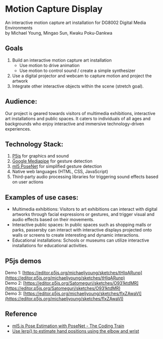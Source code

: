 # Motion Capture Display
An interactive motion capture art installation for DG8002 Digital Media Environments  
by Michael Young, Mingao Sun, Kwaku Poku-Dankwa

## Goals
1. Build an interactive motion capture art installation
	- Use motion to drive animation
	- Use motion to control sound / create a simple synthesizer
2. Use a digital projector and webcam to capture motion and project the artwork
3. Integrate other interactive objects within the scene (stretch goal).

## Audience:
Our project is geared towards visitors of multimedia exhibitions, interactive art installations and public spaces. It caters to individuals of all ages and backgrounds who enjoy interactive and immersive technology-driven experiences.

## Technology Stack:
1. [P5js](https://p5js.org) for graphics and sound
2. [Google Mediapipe](https://developers.google.com/mediapipe) for gesture detection
3. [ml5 PoseNet](https://learn.ml5js.org/#/reference/posenet) for simplified gesture detection
4. Native web languages (HTML, CSS, JavaScript)
5. Third-party audio processing libraries for triggering sound effects based on user actions

## Examples of use cases:
- Multimedia exhibitions: Visitors to art exhibitions can interact with digital artworks through facial expressions or gestures, and trigger visual and audio effects based on their movements.
- Interactive public spaces: In public spaces such as shopping malls or parks, passersby can interact with interactive displays projected onto walls or screens to create interesting and dynamic interactions.
- Educational installations: Schools or museums can utilize interactive installations for educational activities.

## P5js demos
Demo 1: [https://editor.p5js.org/michaeljyoung/sketches/tHIqARunp](https://editor.p5js.org/michaeljyoung/sketches/tHIqARunp)    
Demo 2: [https://editor.p5js.org/Satomeguri/sketches/O931ktdMR](https://editor.p5js.org/Satomeguri/sketches/O931ktdMR)  
Demo 3: [https://editor.p5js.org/michaeljyoung/sketches/flxZAwaVI](https://editor.p5js.org/michaeljyoung/sketches/flxZAwaVI)  

## Reference
- [ml5.js Pose Estimation with PoseNet - The Coding Train](https://www.youtube.com/watch?v=OIo-DIOkNVg)  
- [Use lerp() to estimate hand positions using the elbow and wrist](https://forum.processing.org/two/discussion/21445/given-two-points-vectors-plot-a-3rd-so-all-three-can-be-bisected-by-a-straight-line.html)
